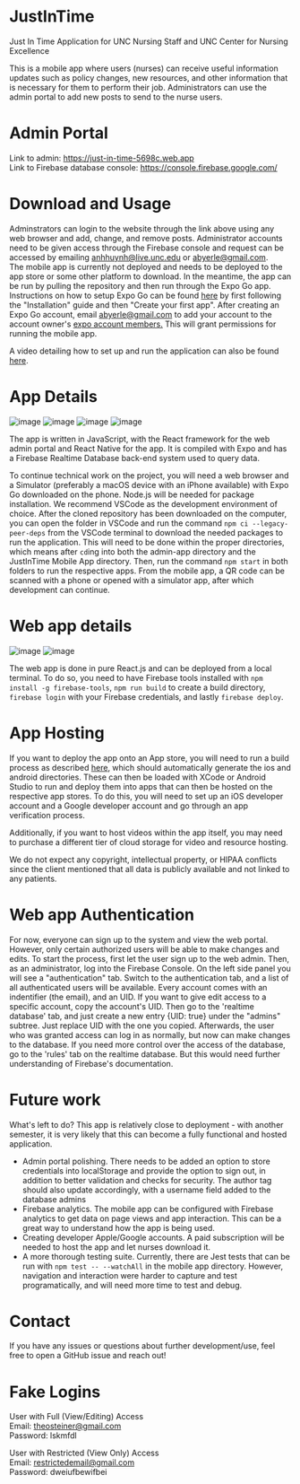 # JustInTime
Just In Time Application for UNC Nursing Staff and UNC Center for Nursing Excellence

This is a mobile app where users (nurses) can receive useful information updates such as policy changes, new resources, and other information that is necessary for them to perform their job. Administrators can use the admin portal to add new posts to send to the nurse users. 

# Admin Portal
Link to admin: https://just-in-time-5698c.web.app <br>
Link to Firebase database console: https://console.firebase.google.com/

# Download and Usage
Adminstrators can login to the website through the link above using any web browser and add, change, and remove posts. Administrator accounts need to be given access through the Firebase console and request can be accessed by emailing anhhuynh@live.unc.edu or abyerle@gmail.com.<br>
The mobile app is currently not deployed and needs to be deployed to the app store or some other platform to download. In the meantime, the app can be run by pulling the repository and then run through the Expo Go app. Instructions on how to setup Expo Go can be found <a href='https://docs.expo.dev/get-started/installation/'>here</a> by first following the "Installation" guide and then "Create your first app". After creating an Expo Go account, email abyerle@gmail.com to add your account to the account owner's <a href='https://expo.dev/accounts/zizzer0/settings/members'>expo account members.</a> This will grant permissions for running the mobile app.<br>

A video detailing how to set up and run the application can also be found <a href='https://youtu.be/4ELwhdD0wQE'>here</a>.

# App Details
![image](https://user-images.githubusercontent.com/49326544/206061285-b4039af6-e609-4ae0-8c45-5b4f669a4804.png)
![image](https://user-images.githubusercontent.com/49326544/206061340-a435720f-0f3e-4c32-b68c-7b2ce7a1a7c7.png)
![image](https://user-images.githubusercontent.com/49326544/206064078-6b399e2c-6ef3-4aac-bddd-c909c4469654.png)
![image](https://user-images.githubusercontent.com/49326544/206061378-b1269ef5-8207-433c-bbce-bbec75331620.png)

The app is written in JavaScript, with the React framework for the web admin portal and React Native for the app. It is compiled with Expo and has a Firebase Realtime Database back-end system used to query data.

To continue technical work on the project, you will need a web browser and a Simulator (preferably a macOS device with an iPhone available) with Expo Go downloaded on the phone. Node.js will be needed for package installation. We recommend VSCode as the development environment of choice. After the cloned repository has been downloaded on the computer, you can open the folder in VSCode and run the command `npm ci --legacy-peer-deps` from the VSCode terminal to download the needed packages to run the application. This will need to be done within the proper directories, which means after `cd`ing into both the admin-app directory and the JustInTime Mobile App directory. Then, run the command `npm start` in both folders to run the respective apps. From the mobile app, a QR code can be scanned with a phone or opened with a simulator app, after which development can continue. 

# Web app details
![image](https://user-images.githubusercontent.com/49326544/206061845-110a6056-7c63-4fa6-b922-253fd7eb5a19.png)
![image](https://user-images.githubusercontent.com/49326544/206061918-45e402e0-0ffe-429f-8811-585a26857aac.png)

The web app is done in pure React.js and can be deployed from a local terminal. To do so, you need to have Firebase tools installed with `npm install -g firebase-tools`, `npm run build` to create a build directory, `firebase login` with your Firebase credentials, and lastly `firebase deploy`.

# App Hosting
If you want to deploy the app onto an App store, you will need to run a build process as described <a href="https://docs.expo.dev/archive/classic-updates/building-standalone-apps/">here</a>, which should automatically generate the ios and android directories. These can then be loaded with XCode or Android Studio to run and deploy them into apps that can then be hosted on the respective app stores. To do this, you will need to set up an iOS developer account and a Google developer account and go through an app verification process. 

Additionally, if you want to host videos within the app itself, you may need to purchase a different tier of cloud storage for video and resource hosting.

We do not expect any copyright, intellectual property, or HIPAA conflicts since the client mentioned that all data is publicly available and not linked to any patients.

# Web app Authentication
For now, everyone can sign up to the system and view the web portal. However, only certain authorized users will be able to make changes and edits. To start the process, first let the user sign up to the web admin. Then, as an administrator, log into the Firebase Console. On the left side panel you will see a "authentication" tab. Switch to the authentication tab, and a list of all authenticated users will be available. Every account comes with an indentifier (the email), and an UID. If you want to give edit access to a specific account, copy the account's UID. Then go to the 'realtime database' tab, and just create a new entry {UID: true} under the "admins" subtree. Just replace UID with the one you copied. Afterwards, the user who was granted access can log in as normally, but now can make changes to the database. If you need more control over the access of the database, go to the 'rules' tab on the realtime database. But this would need further understanding of Firebase's documentation.

# Future work
What's left to do? This app is relatively close to deployment - with another semester, it is very likely that this can become a fully functional and hosted application. 
* Admin portal polishing. There needs to be added an option to store credentials into localStorage and provide the option to sign out, in addition to better validation and checks for security. The author tag should also update accordingly, with a username field added to the database admins
* Firebase analytics. The mobile app can be configured with Firebase analytics to get data on page views and app interaction. This can be a great way to understand how the app is being used.
* Creating developer Apple/Google accounts. A paid subscription will be needed to host the app and let nurses download it.
* A more thorough testing suite. Currently, there are Jest tests that can be run with `npm test -- --watchAll` in the mobile app directory. However, navigation and interaction were harder to capture and test programatically, and will need more time to test and debug.

# Contact
If you have any issues or questions about further development/use, feel free to open a GitHub issue and reach out!

# Fake Logins
User with Full (View/Editing) Access <br>
Email: theosteiner@gmail.com <br>
Password: lskmfdl <br> 

User with Restricted (View Only) Access <br>
Email: restrictedemail@gmail.com <br>
Password: dweiufbewifbei <br>
